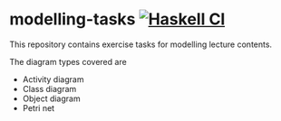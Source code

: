 # modelling-tasks [![Haskell CI](https://github.com/fmidue/modelling-tasks/workflows/Haskell%20CI/badge.svg)](https://github.com/fmidue/modelling-tasks/actions?query=workflow%3A%22Haskell+CI%22+branch%3Amaster)

This repository contains exercise tasks for modelling lecture contents.

The diagram types covered are

* Activity diagram
* Class diagram
* Object diagram
* Petri net
